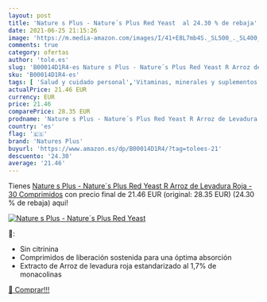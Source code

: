 ```yaml
---
layout: post
title: 'Nature s Plus - Nature´s Plus Red Yeast  al 24.30 % de rebaja'
date: 2021-06-25 21:15:26
image: 'https://m.media-amazon.com/images/I/41+E8L7mb4S._SL500_._SL400_.jpg'
comments: true
category: ofertas
author: 'tole.es'
slug: 'B00014D1R4-es Nature s Plus - Nature´s Plus Red Yeast R Arroz de...'
sku: 'B00014D1R4-es'
tags: [ 'Salud y cuidado personal','Vitaminas, minerales y suplementos en medicamentos, remedios y suplementos dietéticos','arroz','levadura','natures plus', ]
actualPrice: 21.46 EUR
currency: EUR
price: 21.46
comparePrice: 28.35 EUR
prodname: 'Nature s Plus - Nature´s Plus Red Yeast R Arroz de Levadura Roja - 30 Comprimidos'
country: 'es'
flag: '🇪🇸'
brand: 'Natures Plus'
buyurl: 'https://www.amazon.es/dp/B00014D1R4/?tag=tolees-21'
descuento: '24.30'
average: '21.46'
---
```


Tienes [Nature s Plus - Nature´s Plus Red Yeast R Arroz de Levadura Roja - 30 Comprimidos](https://www.amazon.es/dp/B00014D1R4/?tag=tolees-21) con precio final de  21.46 EUR (original: 28.35 EUR) (24.30 %  de rebaja) aqui!

[![Nature s Plus - Nature´s Plus Red Yeast ](https://m.media-amazon.com/images/I/41+E8L7mb4S._SL500_._SL400_.jpg)](https://www.amazon.es/dp/B00014D1R4/?tag=tolees-21)

🔎:

- Sin citrinina
- Comprimidos de liberación sostenida para una óptima absorción
- Extracto de Arroz de levadura roja estandarizado al 1,7% de monacolinas

[🛒 Comprar!!!](https://www.amazon.es/dp/B00014D1R4/?tag=tolees-21)
